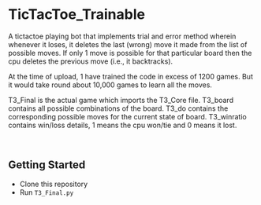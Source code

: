 # TicTacToe_Trainable
A tictactoe playing bot that implements trial and error method wherein whenever it loses, it deletes the last (wrong) move it made from the list of possible moves. If only 1 move is possible for that particular board then the cpu deletes the previous move (i.e., it backtracks).

At the time of upload, 1 have trained the code in excess of 1200 games. But it would take round about 10,000 games
to learn all the moves.


T3_Final is the actual game which imports the T3_Core file.
T3_board contains all possible combinations of the board.
T3_do contains the corresponding possible moves for the current state of board.
T3_winratio contains win/loss details, 1 means the cpu won/tie and 0 means it lost.

<br>

## Getting Started
* Clone this repository
* Run ```T3_Final.py```
